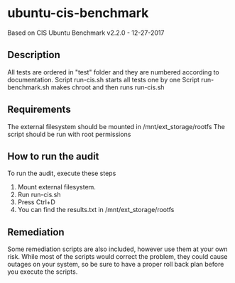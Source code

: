 # ubuntu-cis-benchmark
Based on CIS Ubuntu Benchmark
v2.2.0 - 12-27-2017


## Description

All tests are ordered in "test" folder  and they are numbered according to documentation.
Script run-cis.sh starts all tests one by one
Script run-benchmark.sh  makes chroot and then runs run-cis.sh


## Requirements

The external filesystem should be mounted in /mnt/ext_storage/rootfs
The script should be run with root permissions

## How to run the audit
To run the audit, execute these steps

1. Mount external filesystem.
2. Run run-cis.sh
3. Press Ctrl+D
4. You can find the results.txt in /mnt/ext_storage/rootfs 

## Remediation
Some remediation scripts are also included, however use them at your own risk.  While most of the scripts would correct the problem, they could cause outages on your system, so be sure to have a proper roll back plan before you execute the scripts.



